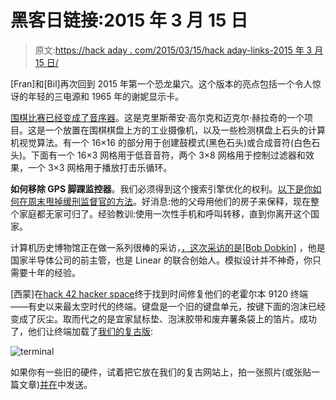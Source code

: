 # 黑客日链接:2015 年 3 月 15 日

> 原文:[https://hack aday . com/2015/03/15/hack aday-links-2015 年 3 月 15 日/](https://hackaday.com/2015/03/15/hackaday-links-march-15-2015/)

[Fran]和[Bil]再次回到 2015 年第一个恐龙巢穴。这个版本的亮点包括一个令人惊讶的年轻的三电源和 1965 年的谢妮显示卡。

[围棋比赛已经变成了音序器](https://www.youtube.com/watch?v=WsAyE9VHnwM)。这是克里斯蒂安·高尔克和迈克尔·赫拉奇的一个项目。这是一个放置在围棋棋盘上方的工业摄像机，以及一些检测棋盘上石头的计算机视觉算法。有一个 16×16 的部分用于创建鼓模式(黑色石头)或合成音符(白色石头)。下面有一个 16×3 网格用于低音音符，两个 3×8 网格用于控制过滤器和效果，一个 3×3 网格用于播放打击乐循环。

**如何移除 GPS 脚踝监控器**。我们必须得到这个搜索引擎优化的权利。[以下是你如何在周末甩掉缓刑监督官的方法](http://arstechnica.com/tech-policy/2015/03/facebook-fugitive-attached-gps-monitor-to-a-motorized-contraption/)。好消息:他的父母用他们的房子来保释，现在整个家庭都无家可归了。经验教训:使用一次性手机和呼叫转移，直到你离开这个国家。

计算机历史博物馆正在做一系列很棒的采访，[，这次采访的是[Bob Dobkin]](https://www.youtube.com/watch?v=68oL4VVyP9s) ，他是国家半导体公司的前主管，也是 Linear 的联合创始人。模拟设计并不神奇，你只需要十年的经验。

[西蒙]在[hack 42 hacker space](https://hack42.nl/blog/)终于找到时间修复他们的老霍尔本 9120 终端——有史以来最太空时代的终端。键盘是一个旧的键盘单元，按键下面的泡沫已经变成了灰尘。取而代之的是宜家鼠标垫、泡沫胶带和废弃薯条袋上的箔片。成功了，他们让终端加载了[我们的复古版](http://retro.hackaday.com/):

![terminal](../Images/b87a252decd9e4cc20f6858eefdac0e8.png)

如果你有一些旧的硬件，试着把它放在我们的复古网站上，拍一张照片(或张贴一篇文章)[并在](http://hackaday.com/submit-a-tip/)中发送。